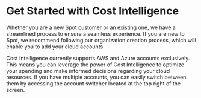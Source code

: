 # Get Started with Cost Intelligence 

Whether you are a new Spot customer or an existing one, we have a streamlined process to ensure a seamless experience. If you are new to Spot, we recommend following our organization creation process, which will enable you to add your cloud accounts.   

Cost Intelligence currently supports AWS and Azure accounts exclusively. This means you can leverage the power of Cost Intelligence to optimize your spending and make informed decisions regarding your cloud resources. If you have multiple accounts, you can easily switch between them by accessing the account switcher located at the top right of the screen.   

 
